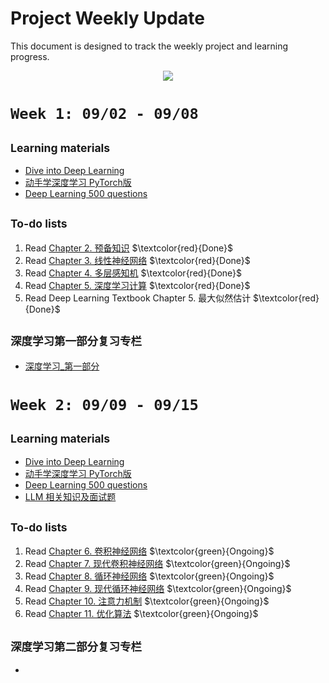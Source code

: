 # Project Weekly Update
This document is designed to track the weekly project and learning progress.

<p align="center">
  <img src="https://github.com/user-attachments/assets/83dfcfbb-2c44-414b-bc2d-6fa49f481e0d" />
</p>

# `Week 1: 09/02 - 09/08`

## <sub> Learning materials
- [Dive into Deep Learning](https://zh-v2.d2l.ai/chapter_linear-networks/index.html)
- [动手学深度学习 PyTorch版](https://space.bilibili.com/1567748478/channel/seriesdetail?sid=358497)
- [Deep Learning 500 questions](https://github.com/scutan90/DeepLearning-500-questions/blob/6087a06b112c3c28b885ab2f794535c19a9e4326/ch06_%E5%BE%AA%E7%8E%AF%E7%A5%9E%E7%BB%8F%E7%BD%91%E7%BB%9C(RNN)/%E7%AC%AC%E5%85%AD%E7%AB%A0_%E5%BE%AA%E7%8E%AF%E7%A5%9E%E7%BB%8F%E7%BD%91%E7%BB%9C(RNN).md)
  
## <sub> To-do lists
1. Read [Chapter 2. 预备知识](https://zh-v2.d2l.ai/chapter_preliminaries/index.html)  $\textcolor{red}{Done}$ 
2. Read [Chapter 3. 线性神经网络](https://zh-v2.d2l.ai/chapter_linear-networks/index.html)  $\textcolor{red}{Done}$ 
3. Read [Chapter 4. 多层感知机](https://zh-v2.d2l.ai/chapter_multilayer-perceptrons/index.html)  $\textcolor{red}{Done}$ 
4. Read [Chapter 5. 深度学习计算](https://zh-v2.d2l.ai/chapter_deep-learning-computation/index.html)  $\textcolor{red}{Done}$ 
5. Read Deep Learning Textbook Chapter 5. 最大似然估计  $\textcolor{red}{Done}$ 

## <sub> 深度学习第一部分复习专栏
- [深度学习_第一部分](https://github.com/RenaissanceT/Continual-Learning-for-Time-Series-Survey-and-Evaluation/blob/main/Project%20Progress/%E6%B7%B1%E5%BA%A6%E5%AD%A6%E4%B9%A0_%E7%AC%AC%E4%B8%80%E9%83%A8%E5%88%86.md)

# `Week 2: 09/09 - 09/15`

## <sub> Learning materials
- [Dive into Deep Learning](https://zh-v2.d2l.ai/chapter_linear-networks/index.html)
- [动手学深度学习 PyTorch版](https://space.bilibili.com/1567748478/channel/seriesdetail?sid=358497)
- [Deep Learning 500 questions](https://github.com/scutan90/DeepLearning-500-questions/blob/6087a06b112c3c28b885ab2f794535c19a9e4326/ch06_%E5%BE%AA%E7%8E%AF%E7%A5%9E%E7%BB%8F%E7%BD%91%E7%BB%9C(RNN)/%E7%AC%AC%E5%85%AD%E7%AB%A0_%E5%BE%AA%E7%8E%AF%E7%A5%9E%E7%BB%8F%E7%BD%91%E7%BB%9C(RNN).md)
- [LLM 相关知识及面试题](https://github.com/wdndev/llm_interview_note)
  
## <sub> To-do lists
1. Read [Chapter 6. 卷积神经网络](https://zh-v2.d2l.ai/chapter_convolutional-neural-networks/index.html) $\textcolor{green}{Ongoing}$ 
2. Read [Chapter 7. 现代卷积神经网络](https://zh-v2.d2l.ai/chapter_convolutional-modern/index.html) $\textcolor{green}{Ongoing}$ 
3. Read [Chapter 8. 循环神经网络](https://zh-v2.d2l.ai/chapter_recurrent-neural-networks/index.html)  $\textcolor{green}{Ongoing}$ 
4. Read [Chapter 9. 现代循环神经网络](https://zh-v2.d2l.ai/chapter_recurrent-modern/index.html)  $\textcolor{green}{Ongoing}$ 
5. Read [Chapter 10. 注意力机制](https://zh-v2.d2l.ai/chapter_attention-mechanisms/index.html)  $\textcolor{green}{Ongoing}$ 
6. Read [Chapter 11. 优化算法](https://zh-v2.d2l.ai/chapter_optimization/index.html)  $\textcolor{green}{Ongoing}$


## <sub> 深度学习第二部分复习专栏
- []()
